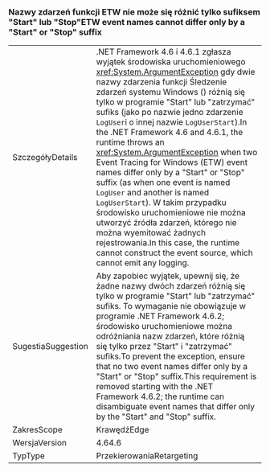 ### <a name="etw-event-names-cannot-differ-only-by-a-start-or-stop-suffix"></a><span data-ttu-id="08508-101">Nazwy zdarzeń funkcji ETW nie może się różnić tylko sufiksem "Start" lub "Stop"</span><span class="sxs-lookup"><span data-stu-id="08508-101">ETW event names cannot differ only by a "Start" or "Stop" suffix</span></span>

|   |   |
|---|---|
|<span data-ttu-id="08508-102">Szczegóły</span><span class="sxs-lookup"><span data-stu-id="08508-102">Details</span></span>|<span data-ttu-id="08508-103">.NET Framework 4.6 i 4.6.1 zgłasza wyjątek środowiska uruchomieniowego <xref:System.ArgumentException> gdy dwie nazwy zdarzenia funkcji Śledzenie zdarzeń systemu Windows () różnią się tylko w programie &quot;Start&quot; lub &quot;zatrzymać&quot; sufiks (jako po nazwie jedno zdarzenie <code>LogUser</code>i o innej nazwie <code>LogUserStart</code>).</span><span class="sxs-lookup"><span data-stu-id="08508-103">In the .NET Framework 4.6 and 4.6.1, the runtime throws an <xref:System.ArgumentException> when two Event Tracing for Windows (ETW) event names differ only by a &quot;Start&quot; or &quot;Stop&quot; suffix (as when one event is named <code>LogUser</code> and another is named <code>LogUserStart</code>).</span></span> <span data-ttu-id="08508-104">W takim przypadku środowisko uruchomieniowe nie można utworzyć źródła zdarzeń, którego nie można wyemitować żadnych rejestrowania.</span><span class="sxs-lookup"><span data-stu-id="08508-104">In this case, the runtime cannot construct the event source, which cannot emit any logging.</span></span>|
|<span data-ttu-id="08508-105">Sugestia</span><span class="sxs-lookup"><span data-stu-id="08508-105">Suggestion</span></span>|<span data-ttu-id="08508-106">Aby zapobiec wyjątek, upewnij się, że żadne nazwy dwóch zdarzeń różnią się tylko w programie &quot;Start&quot; lub &quot;zatrzymać&quot; sufiks. To wymaganie nie obowiązuje w programie .NET Framework 4.6.2; środowisko uruchomieniowe można odróżniania nazw zdarzeń, które różnią się tylko przez &quot;Start&quot; i &quot;zatrzymać&quot; sufiks.</span><span class="sxs-lookup"><span data-stu-id="08508-106">To prevent the exception, ensure that no two event names differ only by a &quot;Start&quot; or &quot;Stop&quot; suffix.This requirement is removed starting with the .NET Framework 4.6.2; the runtime can disambiguate event names that differ only by the &quot;Start&quot; and &quot;Stop&quot; suffix.</span></span>|
|<span data-ttu-id="08508-107">Zakres</span><span class="sxs-lookup"><span data-stu-id="08508-107">Scope</span></span>|<span data-ttu-id="08508-108">Krawędź</span><span class="sxs-lookup"><span data-stu-id="08508-108">Edge</span></span>|
|<span data-ttu-id="08508-109">Wersja</span><span class="sxs-lookup"><span data-stu-id="08508-109">Version</span></span>|<span data-ttu-id="08508-110">4.6</span><span class="sxs-lookup"><span data-stu-id="08508-110">4.6</span></span>|
|<span data-ttu-id="08508-111">Typ</span><span class="sxs-lookup"><span data-stu-id="08508-111">Type</span></span>|<span data-ttu-id="08508-112">Przekierowania</span><span class="sxs-lookup"><span data-stu-id="08508-112">Retargeting</span></span>|

